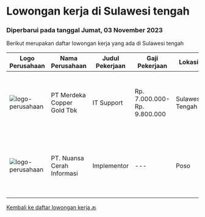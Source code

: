 
  # Lowongan kerja di Sulawesi tengah

  ### Diperbarui pada tanggal Jumat, 03 November 2023

  Berikut merupakan daftar lowongan kerja yang ada di Sulawesi tengah

  |Logo Perusahaan | Nama Perusahaan | Judul Pekerjaan | Gaji Pekerjaan | Lokasi | Deskripsi | Tanggal diunggah | Pranala |
  | -------------- | --------------- | --------------- | --------- | --------- | -------------- | ------- | ----------- |
  |![logo-perusahaan](https://image-service-cdn.seek.com.au/0bbb8cba59c6819f13ba2ba76bc6340958cff587/ee4dce1061f3f616224767ad58cb2fc751b8d2dc)|PT Merdeka Copper Gold Tbk|IT Support|Rp. 7.000.000-Rp. 9.800.000|Sulawesi Tengah|Job Description: Perform installation, configuration and implementation of IT Software and hardware as company standard. Perform L1 helpdesk to...|Rabu, 01 November 2023|https://www.jobstreet.co.id/id/job/it-support-4516004?token=0~dcec39bc-7da6-442b-9608-c789ea968655&sectionRank=1&jobId=jobstreet-id-job-4516004|
|![logo-perusahaan](https://image-service-cdn.seek.com.au/0c915a4e3a2479f8ac25eef66f61c7d8703d6c35/ee4dce1061f3f616224767ad58cb2fc751b8d2dc)|PT. Nuansa Cerah Informasi|Implementor|---|Poso|Perusahaan kami (PT Nuansa Cerah Informasi) sedang membuka lowongan untuk posisi ImplementorKualifikasi: Pendidikan D3 / S1 Sistem Informasi/...|Senin, 30 Oktober 2023|https://www.jobstreet.co.id/id/job/implementor-4513207?token=0~dcec39bc-7da6-442b-9608-c789ea968655&sectionRank=2&jobId=jobstreet-id-job-4513207|


  [Kembali ke daftar lowongan kerja 🔙](../README.md#daftar-lowongan-kerja)
  